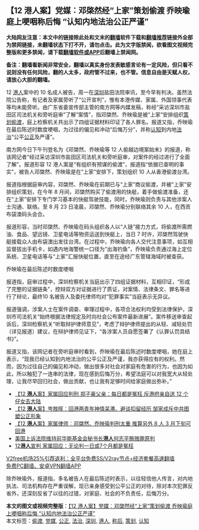  <h2>【12 港人案】党媒︰邓棨然经“上家”策划偷渡 乔映瑜庭上哽咽称后悔 “认知内地法治公正严谨”</h2> <p class="notice"><b>大陆网友注意：本文中的链接除此处和文末的<a href="https://github.com/bannedbook/fanqiang" >翻墙</a>软件下载和<a href="https://github.com/killgcd/justmysocks/blob/master/README.md">翻墙推荐</a>链接外全部为禁网链接，未翻墙状态下打不开，请勿点击。此为文字版禁闻，欲看图文视频完整版和更多禁闻，请下载<a href="https://github.com/bannedbook/fanqiang">翻墙软件或APP</a>后翻墙上禁闻网。</p><p>备注：翻墙看新闻非常安全，翻墙以真实身份发表敏感言论有一定风险，但只看不说则没有任何风险，翻的人太多，政府管不过来，也不管。信息自由是天赋人权，请放心大胆的翻墙。</b></p>  <div class="entry">  <p>12 <a href="https://www.bannedbook.org/bnews/tag/%e6%b8%af%e4%ba%ba/" class="st_tag internal_tag" rel="tag" title="标签 港人 下的日志">港人</a>案中的 10 名成人被告，周一在<a href="https://www.bannedbook.org/bnews/tag/%e6%b7%b1%e5%9c%b3/" class="st_tag internal_tag" rel="tag" title="标签 深圳 下的日志">深圳</a>盐田法院审讯，至今早有判决。虽然法院公告称，有记者及家属旁听了“公开宣判”，惟有本港传媒、家属、外国领事代表等均未能旁听。由广东省委宣传部主管的南方网等内媒发稿，称经“采访深圳市盐田区司法机关和旁听庭审”了解“案情”，指邓棨然、乔映瑜是被“上家”安排组织<a href="https://www.bannedbook.org/bnews/tag/%E7%AD%96%E5%88%92/" class="st_tag internal_tag" rel="tag" title="标签 策划 下的日志">策划</a><a href="https://www.bannedbook.org/bnews/tag/%e5%81%b7%e6%b8%a1/" class="st_tag internal_tag" rel="tag" title="标签 偷渡 下的日志">偷渡</a>，庭上检察机关共出示了四组证据材料印证了各人罪名。报道又指，乔映瑜在最后陈述时数度哽咽，为过往的偏见和冲动“后悔万分”，并称<a href="https://www.bannedbook.org/bnews/tag/%E8%AE%A4%E7%9F%A5/" class="st_tag internal_tag" rel="tag" title="标签 认知 下的日志">认知</a>到内地<a href="https://www.bannedbook.org/bnews/tag/%e6%b3%95%e6%b2%bb/" class="st_tag internal_tag" rel="tag" title="标签 法治 下的日志">法治</a>“公平<a href="https://www.bannedbook.org/bnews/tag/%E5%85%AC%E6%AD%A3/" class="st_tag internal_tag" rel="tag" title="标签 公正 下的日志">公正</a>及严谨”。</p> <p>南方网今日下午刊登名为《邓棨然、乔映瑜等 12 人偷越边境案始末》的报道，称该网记者“经过采访深圳市盐田区司法机关和旁听庭审，对案件的经过进行了全面了解”。报道形容 12 港人案是“有组织有预谋的偷渡”，报道指“依据已查明的事实”，被告人邓棨然、乔映瑜是在“上家”安排下，策划组织 10 人从香港偷渡台湾。</p> <p>报道指根据庭审内容，邓棨然、乔映瑜在前期已与“上家”商议偷渡，并被“上家”安排组织策划，在今年 8 月间，邓棨然购买了偷渡用的快艇，着手做偷渡准备，还在“上家”安排下专门学习基本的快艇驾驶技能，同时，乔映瑜则负责与其他涉案人士沟通、联络。至 8 月 23 日凌晨，邓棨然、乔映瑜分别联络其余 10 人，在西贡布袋澳码头会合。</p>  <p>报道形容，当时邓棨然、乔映瑜在码头组织各人以“人链”接力方式，将偷渡所需燃油、食品、望远镜、卫星电话等物资运送到快艇上，当日 7 时许，邓棨然驾驶快艇接载众人由布袋澳出发往台湾。在过程中，乔映瑜向各人交代注意事项，如互相监督拔出手机卡，如遇内地海警统一口径为“出海钓鱼”，乔映瑜负责通过海上定位系统、卫星电话等与“上家”汇报快艇位置，直至在途经广东管辖海域时被查获。</p> <p>乔映瑜在最后陈述时数度哽咽</p> <p>报道指，庭审过程中，深圳检察机关当庭出示了四组证据材料，互相印证，“形成了完整的证据链条”，控辩双方对证据进行了质证，对案情、法律条文、罪名等进行了辩论，最终10 名被告人及委托律师均对“犯罪事实”当庭表示无异议。</p>  <p>报道强调，涉案人士在案件调查、审理过程中，各项合法权利均受到法律保护，深圳市司法机关“始终根据法律规定及时向社会公布案件最新进展”。案件移送审查起诉后，深圳检察机关“听取辩护律师意见”，考虑了辩护律师提出的从轻、减轻处罚（详见报道）建议，在辩护律师见证下，“各涉案人员自愿签署了《认罪认罚具结书》”。</p> <p>报道又指，该网记者在旁听庭审时看到，乔映瑜在最后陈述时数度哽咽，她在庭上表示，“现我已经认知到内地法治的公平公正及严谨，我亦获得应有的权利。然而，因为过往自己的偏见和冲动，做出很多对社会对家庭有危害的行为，也因为如此，所以触犯了一连串的法律，现在感到后悔万分，希望法庭可以对我宽大从轻处理，让我尽早回归社会，做出贡献，也让我有足够时间给家庭做出弥补。”</p> <ul class='op-related-articles' title='相关阅读'> <li><a href='https://www.bannedbook.org/bnews/comments/20201231/1458108.html' target='_blank'>【12 <b>港人</b>案】家属回应判刑 郑子豪父亲：每日都是冤枉 斥港府亲自送 12 个仔女去大陆</a></li> <li><a href='https://www.bannedbook.org/bnews/comments/20201231/1458062.html' target='_blank'>【12 <b>港人</b>案】岑敖晖︰回港两青年神情呆滞、避谈扣留经历 邹家成斥中共图塑公正形象</a></li> <li><a href='https://www.bannedbook.org/bnews/comments/20201230/1458000.html' target='_blank'>【12 <b>港人</b>案】家属律师︰邓棨然、乔映瑜判刑太重 推算另外 8 人 3 月下旬可回港</a></li> <li><a href='https://www.bannedbook.org/bnews/worldnews/20201230/1457986.html' target='_blank'>美国上诉法院维持前华能基金会秘书长<b>港人</b>何志平贿赂罪原判</a></li> <li><a href='https://www.bannedbook.org/bnews/cnnews/hknews/20201230/1457983.html' target='_blank'>12<b>港人</b>宣判 家属回应：无论判一日或7个月都是冤枉</a></li> </ul> <p class="texttj"> <a href="https://github.com/bannedbook/fanqiang/wiki/V2ray%E6%9C%BA%E5%9C%BA" target="_blank">V2free机场25%引荐返利：全平台免费SS/V2ray节点+经济套餐高速翻墙</a><br/> <a href="https://github.com/bannedbook/fanqiang/wiki/%E7%A6%81%E9%97%BB%E7%BD%91%E5%AE%89%E5%8D%93%E7%BF%BB%E5%A2%99%E6%96%B0%E9%97%BBAPP" target="_blank">免费PC翻墙、安卓VPN翻墙APP</a></p><p>除乔映瑜外，报道指，多名被告人在最后陈述时表示，以往轻信他人传言，对内地执法、司法机构存在严重误解，现已亲身感受到公平公正的对待，除对本次犯罪反省外，还深刻反省了以往的过错，对家庭、社会的不负责任，后悔万分。</p> <a name='sharetosocial'></a>       <div><b>本文的图文或视频完整版</b>：<a href='https://www.bannedbook.org/bnews/comments/20201231/1458107.html'>【12 港人案】党媒︰邓棨然经“上家”策划偷渡 乔映瑜庭上哽咽称后悔 “认知内地法治公正严谨”</a></div>  </div><!--END ENTRY--> <div class="postfooter"> <div>本文标签：<a href="https://www.bannedbook.org/bnews/tag/%e5%81%b7%e6%b8%a1/" rel="tag">偷渡</a>, <a href="https://www.bannedbook.org/bnews/tag/%E5%85%9A%E5%AA%92/" rel="tag">党媒</a>, <a href="https://www.bannedbook.org/bnews/tag/%E5%85%AC%E6%AD%A3/" rel="tag">公正</a>, <a href="https://www.bannedbook.org/bnews/tag/%e6%b3%95%e6%b2%bb/" rel="tag">法治</a>, <a href="https://www.bannedbook.org/bnews/tag/%e6%b7%b1%e5%9c%b3/" rel="tag">深圳</a>, <a href="https://www.bannedbook.org/bnews/tag/%e6%b8%af%e4%ba%ba/" rel="tag">港人</a>, <a href="https://www.bannedbook.org/bnews/tag/%E7%A7%B0%E5%90%8E/" rel="tag">称后</a>, <a href="https://www.bannedbook.org/bnews/tag/%E7%AD%96%E5%88%92/" rel="tag">策划</a>, <a href="https://www.bannedbook.org/bnews/tag/%E8%AE%A4%E7%9F%A5/" rel="tag">认知</a></div>  </div><!--END POSTFOOTER--> 